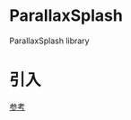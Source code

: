 # ParallaxSplash
ParallaxSplash library
# 引入
[参考](https://jitpack.io/#ReshapeDream/ParallaxSplash/v1.0.0)
